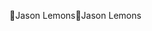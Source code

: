 Jason Lemons                                          J a s o n   L e m o n s                                                                                   